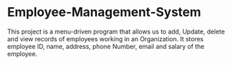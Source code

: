 # Employee-Management-System
This project is a menu-driven program that allows us to add,  Update, delete and view records of employees working in an Organization. It stores employee ID, name, address, phone Number, email and salary of the employee.

